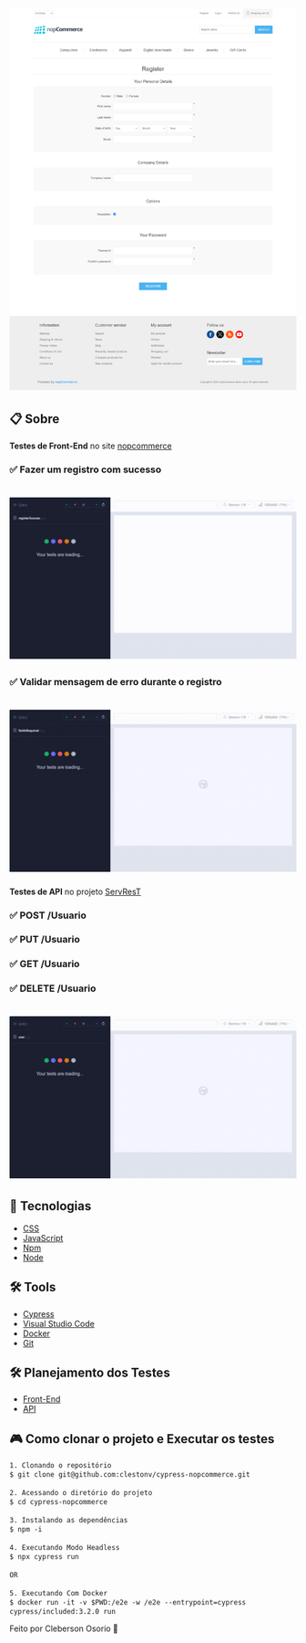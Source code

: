 <h1 align="center">
    <img src="cypress/img/demo.nopcommerce.com.png">
</h1>


## 📋 Sobre

**Testes de Front-End** no site [nopcommerce](https://demo.nopcommerce.com/)
### ✅ Fazer um registro com sucesso
<h1 align="center">
    <img src="cypress/img/registerSuscess.cy.js.gif">
</h1>

### ✅ Validar mensagem de erro durante o registro
<h1 align="center">
    <img src="cypress/img/fieldsRequired.cy.js.gif">
</h1>


**Testes de API** no projeto [ServResT](https://serverest.dev/)

### ✅ POST /Usuario 
### ✅ PUT /Usuario
### ✅ GET /Usuario
### ✅ DELETE /Usuario
<h1 align="center">
    <img src="cypress/img/user.cy.js.gif">
</h1>

## 🚀 Tecnologias
- [CSS](https://developer.mozilla.org/pt-BR/docs/Web/CSS)
- [JavaScript](https://developer.mozilla.org/pt-BR/docs/Aprender/JavaScript)
- [Npm](https://www.npmjs.com/)
- [Node](https://nodejs.org/en/)


## 🛠️ Tools
- [Cypress](https://www.cypress.io/)
- [Visual Studio Code](https://code.visualstudio.com)
- [Docker](https://www.docker.com/)
- [Git](https://git-scm.com/)

## 🛠️ Planejamento dos Testes
- [Front-End](https://www.cypress.io/)
- [API](https://www.cypress.io/)


## 🎮 Como clonar o projeto e Executar os testes
```
1. Clonando o repositório 
$ git clone git@github.com:clestonv/cypress-nopcommerce.git

2. Acessando o diretório do projeto 
$ cd cypress-nopcommerce

3. Instalando as dependências 
$ npm -i

4. Executando Modo Headless
$ npx cypress run

OR

5. Executando Com Docker
$ docker run -it -v $PWD:/e2e -w /e2e --entrypoint=cypress cypress/included:3.2.0 run
```


Feito por Cleberson Osorio 🌊


